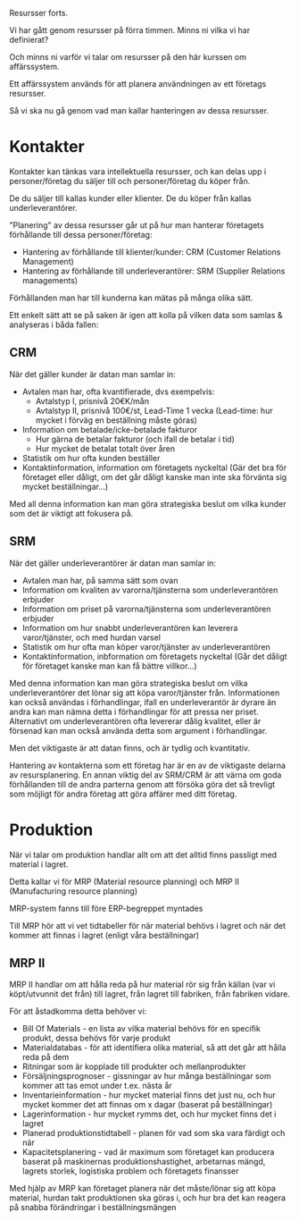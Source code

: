 Resursser forts.

Vi har gått genom resursser på förra timmen. Minns ni vilka vi har definierat?

Och minns ni varför vi talar om resursser på den här kurssen om affärssystem.

Ett affärssystem används för att planera användningen av ett företags resursser.

Så vi ska nu gå genom vad man kallar hanteringen av dessa resursser.


Kontakter
========
Kontakter kan tänkas vara intellektuella resursser, och kan delas upp i personer/företag du säljer till och personer/företag du köper från.

De du säljer till kallas kunder eller klienter.
De du köper från kallas underleverantörer.

"Planering" av dessa resursser går ut på hur man hanterar företagets förhållande till dessa personer/företag:

 - Hantering av förhållande till klienter/kunder: 		CRM (Customer Relations Management)
 - Hantering av förhållande till underleverantörer:		SRM (Supplier Relations managements)

Förhållanden man har till kunderna kan mätas på många olika sätt.

Ett enkelt sätt att se på saken är igen att kolla på vilken data som samlas & analyseras i båda fallen:

CRM
---

När det gäller kunder är datan man samlar in:

 - Avtalen man har, ofta kvantifierade, dvs exempelvis:
   - Avtalstyp I, prisnivå 20€K/mån
   - Avtalstyp II, prisnivå 100€/st, Lead-Time 1 vecka (Lead-time: hur mycket i förväg en beställning måste göras)
 - Information om betalade/icke-betalade fakturor 
   - Hur gärna de betalar fakturor (och ifall de betalar i tid)
   - Hur mycket de betalat totalt över åren
 - Statistik om hur ofta kunden beställer
 - Kontaktinformation, information om företagets nyckeltal (Gär det bra för företaget eller dåligt, om det går dåligt kanske man inte ska förvänta sig mycket beställningar...)

Med all denna information kan man göra strategiska beslut om vilka kunder som det är viktigt att fokusera på.

SRM
---

När det gäller underleverantörer är datan man samlar in:

 - Avtalen man har, på samma sätt som ovan
 - Information om kvaliten av varorna/tjänsterna som underleverantören erbjuder
 - Information om priset på varorna/tjänsterna som underleverantören erbjuder
 - Information om hur snabbt underleverantören kan leverera varor/tjänster, och med hurdan varsel
 - Statistik om hur ofta man köper varor/tjänster av underleverantören
 - Kontaktinformation, inbformation om företagets nyckeltal (Går det dåligt för företaget kanske man kan få bättre villkor...)

Med denna information kan man göra strategiska beslut om vilka underleverantörer det lönar sig att köpa varor/tjänster från.
Informationen kan också användas i förhandlingar, ifall en underleverantör är dyrare än andra kan man nämna detta i förhandlingar för att pressa ner priset.
Alternativt om underleverantören ofta levererar dålig kvalitet, eller är försenad kan man också använda detta som argument i förhandlingar.

Men det viktigaste är att datan finns, och är tydlig och kvantitativ.

Hantering av kontakterna som ett företag har är en av de viktigaste delarna av resursplanering.
En annan viktig del av SRM/CRM är att värna om goda förhållanden till de andra parterna genom att försöka göra det så trevligt som möjligt för andra företag att göra affärer med ditt företag.

Produktion
==========

När vi talar om produktion handlar allt om att det alltid finns passligt med material i lagret.

Detta kallar vi för MRP (Material resource planning) och MRP II (Manufacturing resource planning)

MRP-system fanns till före ERP-begreppet myntades

Till MRP hör att vi vet tidtabeller för när material behövs i lagret och när det kommer att finnas i lagret (enligt våra beställningar)

MRP II
---

MRP II handlar om att hålla reda på hur material rör sig från källan (var vi köpt/utvunnit det från) till lagret, från lagret till fabriken, från fabriken vidare.

För att åstadkomma detta behöver vi:

 - Bill Of Materials - en lista av vilka material behövs för en specifik produkt, dessa behövs för varje produkt
 - Materialdatabas - för att identifiera olika material, så att det går att hålla reda på dem
 - Ritningar som är kopplade till produkter och mellanprodukter
 - Försäljningsprognoser - gissningar av hur många beställningar som kommer att tas emot under t.ex. nästa år
 - Inventarieinformation - hur mycket material finns det just nu, och hur mycket kommer det att finnas om x dagar (baserat på beställningar)
 - Lagerinformation - hur mycket rymms det, och hur mycket finns det i lagret
 - Planerad produktionstidtabell - planen för vad som ska vara färdigt och när
 - Kapacitetsplanering - vad är maximum som företaget kan producera baserat på maskinernas produktionshastighet, arbetarnas mängd, lagrets storlek, logistiska problem och företagets finansser

Med hjälp av MRP kan företaget planera när det måste/lönar sig att köpa material, hurdan takt produktionen ska göras i, och hur bra det kan reagera på snabba förändringar i beställningsmängen
